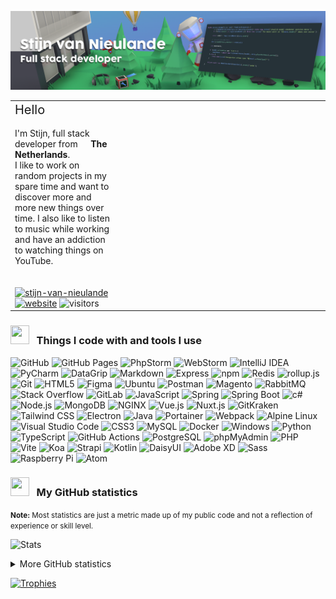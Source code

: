 <!-- This file is automatically generated. -->
![](./src/assets/header.png)

<table style="width: 100%; border: none;" border="0" cellspacing="0" cellpadding="0">
<tbody>
<tr>
<td>
<span style="font-size: 1.25rem;">Hello <img src="https://media.giphy.com/media/hvRJCLFzcasrR4ia7z/giphy.gif" alt="" width="20"></span>
<br><br>
I'm Stijn, full stack developer from <img alt="" height="13" src="https://cdn-icons-png.flaticon.com/512/197/197441.png" width="13"/> <strong>The Netherlands</strong>.<br>
I like to work on random projects in my spare time and want to discover more and more new things over time. I also like to listen to music while working and have an addiction to watching things on YouTube.
<br><br><br>
<a href="https://www.linkedin.com/in/stijn-van-nieulande-95b248a2/"><img src="https://img.shields.io/badge/stijn--van--nieulande-2d2c2e?style=flat-square&logo=linkedin&logoColor=white" alt="stijn-van-nieulande"/></a>
<a href="https://stijn.dev/"><img src="https://img.shields.io/badge/website-2d2c2e?style=flat-square&logoColor=white" alt="website"/></a>
<img src="https://visitor-badge.glitch.me/badge?page_id=Stijn-van-Nieulande.Stijn-van-Nieulande&left_color=gray&right_color=darkgray" alt="visitors"/>
</td>
<td width="320">
<a href="https://github.com/kittinan/spotify-github-profile"><img src="https://spotify-github-profile.vercel.app/api/view?uid=11163639891&cover_image=true&theme=default&bar_color=8511b6&bar_color_cover=true" alt=""></a>
</td>
</tr>
</tbody>
</table>

### <img alt="" height="30" src="https://cdn-icons-png.flaticon.com/512/1055/1055683.png" width="30"/>&nbsp;&nbsp; Things I code with and tools I use
![GitHub](https://img.shields.io/badge/GitHub-181717?style=flat-square&logo=github&logoColor=white)
![GitHub Pages](https://img.shields.io/badge/GitHub%20Pages-222222?style=flat-square&logo=githubpages&logoColor=white)
![PhpStorm](https://img.shields.io/badge/PhpStorm-000000?style=flat-square&logo=phpstorm&logoColor=white)
![WebStorm](https://img.shields.io/badge/WebStorm-000000?style=flat-square&logo=webstorm&logoColor=white)
![IntelliJ IDEA](https://img.shields.io/badge/IntelliJ%20IDEA-000000?style=flat-square&logo=intellijidea&logoColor=white)
![PyCharm](https://img.shields.io/badge/PyCharm-000000?style=flat-square&logo=pycharm&logoColor=white)
![DataGrip](https://img.shields.io/badge/DataGrip-000000?style=flat-square&logo=datagrip&logoColor=white)
![Markdown](https://img.shields.io/badge/Markdown-000000?style=flat-square&logo=markdown&logoColor=white)
![Express](https://img.shields.io/badge/Express-000000?style=flat-square&logo=express&logoColor=white)
![npm](https://img.shields.io/badge/npm-CB3837?style=flat-square&logo=npm&logoColor=white)
![Redis](https://img.shields.io/badge/Redis-DC382D?style=flat-square&logo=redis&logoColor=white)
![rollup.js](https://img.shields.io/badge/rollup.js-EC4A3F?style=flat-square&logo=rollupdotjs&logoColor=white)
![Git](https://img.shields.io/badge/Git-F05032?style=flat-square&logo=git&logoColor=white)
![HTML5](https://img.shields.io/badge/HTML5-E34F26?style=flat-square&logo=html5&logoColor=white)
![Figma](https://img.shields.io/badge/Figma-F24E1E?style=flat-square&logo=figma&logoColor=white)
![Ubuntu](https://img.shields.io/badge/Ubuntu-E95420?style=flat-square&logo=ubuntu&logoColor=white)
![Postman](https://img.shields.io/badge/Postman-FF6C37?style=flat-square&logo=postman&logoColor=white)
![Magento](https://img.shields.io/badge/Magento-EE672F?style=flat-square&logo=magento&logoColor=white)
![RabbitMQ](https://img.shields.io/badge/RabbitMQ-FF6600?style=flat-square&logo=rabbitmq&logoColor=white)
![Stack Overflow](https://img.shields.io/badge/Stack%20Overflow-F58025?style=flat-square&logo=stackoverflow&logoColor=white)
![GitLab](https://img.shields.io/badge/GitLab-FCA121?style=flat-square&logo=gitlab&logoColor=white)
![JavaScript](https://img.shields.io/badge/JavaScript-F7DF1E?style=flat-square&logo=javascript&logoColor=white)
![Spring](https://img.shields.io/badge/Spring-6DB33F?style=flat-square&logo=spring&logoColor=white)
![Spring Boot](https://img.shields.io/badge/Spring%20Boot-6DB33F?style=flat-square&logo=springboot&logoColor=white)
![c#](https://img.shields.io/badge/c#-239120?style=flat-square&logoColor=white)
![Node.js](https://img.shields.io/badge/Node.js-339933?style=flat-square&logo=nodedotjs&logoColor=white)
![MongoDB](https://img.shields.io/badge/MongoDB-47A248?style=flat-square&logo=mongodb&logoColor=white)
![NGINX](https://img.shields.io/badge/NGINX-009639?style=flat-square&logo=nginx&logoColor=white)
![Vue.js](https://img.shields.io/badge/Vue.js-4FC08D?style=flat-square&logo=vuedotjs&logoColor=white)
![Nuxt.js](https://img.shields.io/badge/Nuxt.js-00DC82?style=flat-square&logo=nuxtdotjs&logoColor=white)
![GitKraken](https://img.shields.io/badge/GitKraken-179287?style=flat-square&logo=gitkraken&logoColor=white)
![Tailwind CSS](https://img.shields.io/badge/Tailwind%20CSS-06B6D4?style=flat-square&logo=tailwindcss&logoColor=white)
![Electron](https://img.shields.io/badge/Electron-47848F?style=flat-square&logo=electron&logoColor=white)
![Java](https://img.shields.io/badge/Java-007396?style=flat-square&logo=java&logoColor=white)
![Portainer](https://img.shields.io/badge/Portainer-13BEF9?style=flat-square&logo=portainer&logoColor=white)
![Webpack](https://img.shields.io/badge/Webpack-8DD6F9?style=flat-square&logo=webpack&logoColor=white)
![Alpine Linux](https://img.shields.io/badge/Alpine%20Linux-0D597F?style=flat-square&logo=alpinelinux&logoColor=white)
![Visual Studio Code](https://img.shields.io/badge/Visual%20Studio%20Code-007ACC?style=flat-square&logo=visualstudiocode&logoColor=white)
![CSS3](https://img.shields.io/badge/CSS3-1572B6?style=flat-square&logo=css3&logoColor=white)
![MySQL](https://img.shields.io/badge/MySQL-4479A1?style=flat-square&logo=mysql&logoColor=white)
![Docker](https://img.shields.io/badge/Docker-2496ED?style=flat-square&logo=docker&logoColor=white)
![Windows](https://img.shields.io/badge/Windows-0078D6?style=flat-square&logo=windows&logoColor=white)
![Python](https://img.shields.io/badge/Python-3776AB?style=flat-square&logo=python&logoColor=white)
![TypeScript](https://img.shields.io/badge/TypeScript-3178C6?style=flat-square&logo=typescript&logoColor=white)
![GitHub Actions](https://img.shields.io/badge/GitHub%20Actions-2088FF?style=flat-square&logo=githubactions&logoColor=white)
![PostgreSQL](https://img.shields.io/badge/PostgreSQL-4169E1?style=flat-square&logo=postgresql&logoColor=white)
![phpMyAdmin](https://img.shields.io/badge/phpMyAdmin-6C78AF?style=flat-square&logo=phpmyadmin&logoColor=white)
![PHP](https://img.shields.io/badge/PHP-777BB4?style=flat-square&logo=php&logoColor=white)
![Vite](https://img.shields.io/badge/Vite-646CFF?style=flat-square&logo=vite&logoColor=white)
![Koa](https://img.shields.io/badge/Koa-33333D?style=flat-square&logo=koa&logoColor=white)
![Strapi](https://img.shields.io/badge/Strapi-2F2E8B?style=flat-square&logo=strapi&logoColor=white)
![Kotlin](https://img.shields.io/badge/Kotlin-7F52FF?style=flat-square&logo=kotlin&logoColor=white)
![DaisyUI](https://img.shields.io/badge/DaisyUI-5A0EF8?style=flat-square&logo=daisyui&logoColor=white)
![Adobe XD](https://img.shields.io/badge/Adobe%20XD-FF61F6?style=flat-square&logo=adobexd&logoColor=white)
![Sass](https://img.shields.io/badge/Sass-CC6699?style=flat-square&logo=sass&logoColor=white)
![Raspberry Pi](https://img.shields.io/badge/Raspberry%20Pi-A22846?style=flat-square&logo=raspberrypi&logoColor=white)
![Atom](https://img.shields.io/badge/Atom-66595C?style=flat-square&logo=atom&logoColor=white)


### <img alt="" height="30" src="https://cdn-icons-png.flaticon.com/512/1387/1387817.png" width="30"/>&nbsp;&nbsp; My GitHub statistics
<small>**Note:** Most statistics are just a metric made up of my public code and not a reflection of experience or skill level.</small>

![Stats](https://github-readme-stats.vercel.app/api?username=Stijn-van-Nieulande&show_icons=true&count_private=true&show_icons=true&bg_color=30,8511b6,3d2277&title_color=fff&text_color=fff&icon_color=fff&hide_border=true)

<details>
<summary>More GitHub statistics</summary>

[![GitHub Streak](https://github-readme-streak-stats.herokuapp.com?user=Stijn-van-Nieulande&theme=radical&hide_border=true&date_format=M%20j%5B%2C%20Y%5D)](https://git.io/streak-stats)
![Most Used Languages](https://github-readme-stats.vercel.app/api/top-langs/?username=Stijn-van-Nieulande&layout=compact&theme=radical&hide_border=true&langs_count=8)

![Activity](https://activity-graph.herokuapp.com/graph?username=Stijn-van-Nieulande&bg_color=141321&color=7c7b82&line=fd428d&point=FFFFFF&hide_border=true)
</details>

[![Trophies](https://github-profile-trophy.vercel.app/?username=Stijn-van-Nieulande&theme=juicyfresh&no-frame=true&row=1&&margin-w=20&no-bg=true)](https://github.com/ryo-ma/github-profile-trophy)
